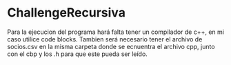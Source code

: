 # ChallengeRecursiva
Para la ejecucion del programa hará falta tener un compilador de c++, en mi caso utilice code blocks. Tambien será necesario tener el archivo de socios.csv en la misma carpeta donde se ecnuentra el archivo cpp, junto con el cbp y los .h para que este pueda ser leído.
